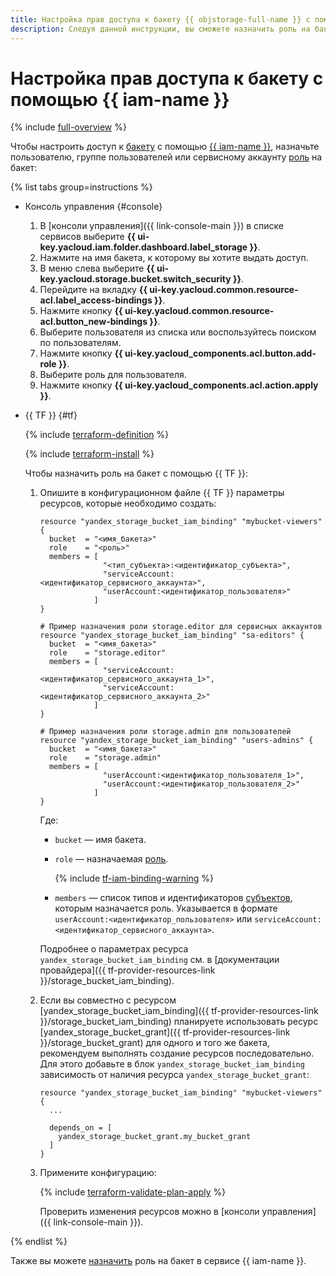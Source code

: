 ```yaml
---
title: Настройка прав доступа к бакету {{ objstorage-full-name }} с помощью {{ iam-name }}
description: Следуя данной инструкции, вы сможете назначить роль на бакет.
---
```


# Настройка прав доступа к бакету с помощью {{ iam-name }}

{% include [full-overview](../../../_includes/storage/security/full-overview.md) %}

Чтобы настроить доступ к [бакету](../../concepts/bucket.md) с помощью [{{ iam-name }}](../../security/index.md), назначьте пользователю, группе пользователей или сервисному аккаунту [роль](../../security/index.md#roles-list) на бакет:

{% list tabs group=instructions %}

- Консоль управления {#console}

  1. В [консоли управления]({{ link-console-main }}) в списке сервисов выберите **{{ ui-key.yacloud.iam.folder.dashboard.label_storage }}**.
  1. Нажмите на имя бакета, к которому вы хотите выдать доступ.
  1. В меню слева выберите **{{ ui-key.yacloud.storage.bucket.switch_security }}**.
  1. Перейдите на вкладку **{{ ui-key.yacloud.common.resource-acl.label_access-bindings }}**.
  1. Нажмите кнопку **{{ ui-key.yacloud.common.resource-acl.button_new-bindings }}**.
  1. Выберите пользователя из списка или воспользуйтесь поиском по пользователям.
  1. Нажмите кнопку **{{ ui-key.yacloud_components.acl.button.add-role }}**.
  1. Выберите роль для пользователя.
  1. Нажмите кнопку **{{ ui-key.yacloud_components.acl.action.apply }}**.

- {{ TF }} {#tf}

  {% include [terraform-definition](../../../_tutorials/_tutorials_includes/terraform-definition.md) %}

  {% include [terraform-install](../../../_includes/terraform-install.md) %}

  Чтобы назначить роль на бакет с помощью {{ TF }}:

  1. Опишите в конфигурационном файле {{ TF }} параметры ресурсов, которые необходимо создать:

      ```hcl
      resource "yandex_storage_bucket_iam_binding" "mybucket-viewers" {
        bucket  = "<имя_бакета>"
        role    = "<роль>"
        members = [
                    "<тип_субъекта>:<идентификатор_субъекта>",
                    "serviceAccount:<идентификатор_сервисного_аккаунта>",
                    "userAccount:<идентификатор_пользователя>"
                  ]
      }

      # Пример назначения роли storage.editor для сервисных аккаунтов
      resource "yandex_storage_bucket_iam_binding" "sa-editors" {
        bucket  = "<имя_бакета>"
        role    = "storage.editor"
        members = [
                    "serviceAccount:<идентификатор_сервисного_аккаунта_1>",
                    "serviceAccount:<идентификатор_сервисного_аккаунта_2>"
                  ]
      }

      # Пример назначения роли storage.admin для пользователей 
      resource "yandex_storage_bucket_iam_binding" "users-admins" {
        bucket  = "<имя_бакета>"
        role    = "storage.admin"
        members = [
                    "userAccount:<идентификатор_пользователя_1>",
                    "userAccount:<идентификатор_пользователя_2>"
                  ]
      }
      ```

      Где:

      * `bucket` — имя бакета.
      * `role` — назначаемая [роль](../../security/index.md#roles-list).

        {% include [tf-iam-binding-warning](../../../_includes/storage/tf-iam-binding-warning.md) %}

      * `members` — список типов и идентификаторов [субъектов](../../../iam/concepts/access-control/index.md#subject), которым назначается роль. Указывается в формате `userAccount:<идентификатор_пользователя>` или `serviceAccount:<идентификатор_сервисного_аккаунта>`.

      Подробнее о параметрах ресурса `yandex_storage_bucket_iam_binding` см. в [документации провайдера]({{ tf-provider-resources-link }}/storage_bucket_iam_binding).

  1. Если вы совместно с ресурсом [yandex_storage_bucket_iam_binding]({{ tf-provider-resources-link }}/storage_bucket_iam_binding) планируете использовать ресурс [yandex_storage_bucket_grant]({{ tf-provider-resources-link }}/storage_bucket_grant) для одного и того же бакета, рекомендуем выполнять создание ресурсов последовательно. Для этого добавьте в блок `yandex_storage_bucket_iam_binding` зависимость от наличия ресурса `yandex_storage_bucket_grant`:

      ```hcl
      resource "yandex_storage_bucket_iam_binding" "mybucket-viewers" {
        ...
      
        depends_on = [
          yandex_storage_bucket_grant.my_bucket_grant
        ]
      }
      ```

  1. Примените конфигурацию:

      {% include [terraform-validate-plan-apply](../../../_tutorials/_tutorials_includes/terraform-validate-plan-apply.md) %}

      Проверить изменения ресурсов можно в [консоли управления]({{ link-console-main }}).

{% endlist %}

Также вы можете [назначить](../../../iam/operations/roles/grant.md) роль на бакет в сервисе {{ iam-name }}.
